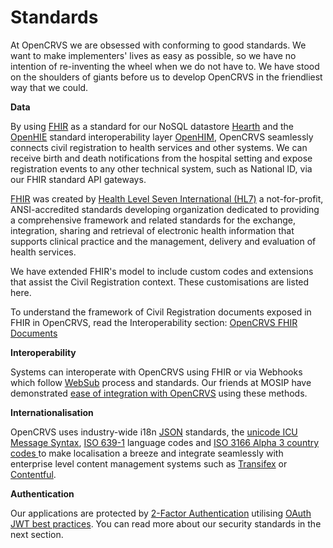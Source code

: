 # Standards

At OpenCRVS we are obsessed with conforming to good standards.  We want to make implementers' lives as easy as possible, so we have no intention of re-inventing the wheel when we do not have to.  We have stood on the shoulders of giants before us to develop OpenCRVS in the friendliest way that we could.



**Data**

By using [FHIR](https://hl7.org/FHIR/) as a standard for our NoSQL datastore [Hearth](https://github.com/jembi/hearth) and the [OpenHIE](https://ohie.org/) standard interoperability layer [OpenHIM](http://openhim.org/), OpenCRVS seamlessly connects civil registration to health services and other systems. We can receive birth and death notifications from the hospital setting and expose registration events to any other technical system, such as National ID, via our FHIR standard API gateways.

[FHIR](https://hl7.org/FHIR/) was created by [Health Level Seven International (HL7)](http://hl7.org/) a not-for-profit, ANSI-accredited standards developing organization dedicated to providing a comprehensive framework and related standards for the exchange, integration, sharing and retrieval of electronic health information that supports clinical practice and the management, delivery and evaluation of health services.

We have extended FHIR's model to include custom codes and extensions that assist the Civil Registration context.  These customisations are listed here.

To understand the framework of Civil Registration documents exposed in FHIR in OpenCRVS, read the Interoperability section:  [OpenCRVS FHIR Documents](https://app.gitbook.com/o/zub8C4BetmW3a9Bj4Cd4/s/qI5B1zX9fZVx3HCjIY12/\~/changes/6pHhtQvucSfdH5ndyWpd/technology/interoperability/opencrvs-fhir-documents)



**Interoperability**

Systems can interoperate with OpenCRVS using FHIR or via Webhooks which follow [WebSub](https://www.w3.org/TR/websub/) process and standards. Our friends at MOSIP have demonstrated [ease of integration with OpenCRVS](https://docs.mosip.io/1.2.0/integrations/mosip-opencrvs-integration) using these methods.



**Internationalisation**

OpenCRVS uses industry-wide i18n [JSON](https://en.wikipedia.org/wiki/JSON) standards, the [unicode ICU Message Syntax](https://unicode-org.github.io/icu/userguide/format\_parse/messages/),  [ISO 639-1](https://en.wikipedia.org/wiki/List\_of\_ISO\_639-1\_codes) language codes and [ISO 3166 Alpha 3 country codes ](https://www.iban.com/country-codes)to make localisation a breeze and integrate seamlessly with enterprise level content management systems such as [Transifex](https://www.transifex.com/) or [Contentful](https://www.contentful.com/).



**Authentication**

Our applications are protected by [2-Factor Authentication](https://en.wikipedia.org/wiki/Multi-factor\_authentication) utilising [OAuth JWT best practices](https://tools.ietf.org/id/draft-ietf-oauth-jwt-bcp-02.html). You can read more about our security standards in the next section.
